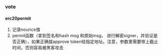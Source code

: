 ### vote
#### erc20permit
1. 记录nounce值
2. permit函数（拿到签名和hash msg 和原始msg， 进行解密signer，并验证是否正确），如果正确就approve token给指定地址。注意，参数里需要带上截止时间，否则容易被黑客攻击

#### 
